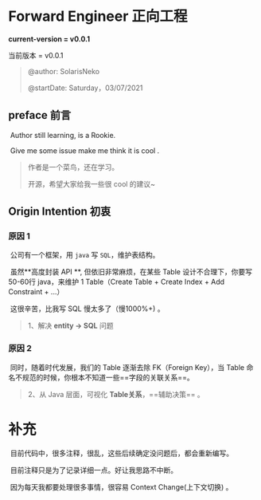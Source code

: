 # Forward Engineer 正向工程

**current-version = v0.0.1**

当前版本 = v0.0.1

> @author: SolarisNeko 
>
> @startDate: Saturday，03/07/2021

## preface 前言

​	Author still learning, is a Rookie.

​	Give me some issue make me think it is cool .

> 作者是一个菜鸟，还在学习。
>
> 开源，希望大家给我一些很 cool 的建议~

## Origin Intention 初衷

### 原因 1

​	公司有一个框架，用 `java` 写 `SQL`，维护表结构。

​	虽然**高度封装 API **, 但依旧非常麻烦，在某些 Table 设计不合理下，你要写 50-60行 java，来维护 1 Table（Create Table + Create Index + Add Constraint + ...）

​	这很辛苦，比我写 SQL 慢太多了（慢1000%+) 。

> 1、解决 **entity -> SQL** 问题

### 原因 2

​	同时，随着时代发展，我们的 Table 逐渐去除 FK（Foreign Key），当 Table 命名不规范的时候，你根本不知道一些==字段的关联关系==。

> 2、从 Java 层面，可视化 **Table关系**，==辅助决策== 。



# 补充

​	目前代码中，很多注释，很乱，这些后续确定没问题后，都会重新编写。

​	目前注释只是为了记录详细一点。好让我思路不中断。

​	因为每天我都要处理很多事情，很容易 Context Change(上下文切换) 。

